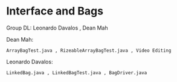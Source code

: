 # Interface and Bags

Group DL:
Leonardo Davalos ,
Dean Mah

Dean Mah: 
	
	ArrayBagTest.java , RizeableArrayBagTest.java , Video Editing
	
Leonardo Davalos:

	LinkedBag.java , LinkedBagTest.java , BagDriver.java